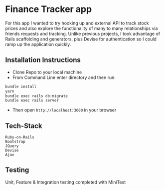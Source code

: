 # Finance Tracker app

For this app I wanted to try hooking up and external API to track stock prices and also explore the functionality of many to many relationships via friends requests and tracking.  Unlike previous projects, I took advantage of Rails scaffolding and generators, plus Devise for authentication so I could ramp up the application quickly.

## Installation Instructions
- Clone Repo to your local machine
- From Command Line enter directory and then run:
```sh
bundle install
yarn
bundle exec rails db:migrate
bundle exec rails server
```
- Then open `http://localhost:3000` in your browser

## Tech-Stack 
```
Ruby-on-Rails
Bootstrap
JQuery
Devise
Ajax
```

## Testing 
Unit, Feature & Integration testing completed with MiniTest
